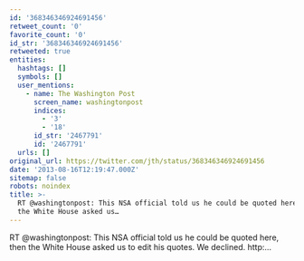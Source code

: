 ```yaml
---
id: '368346346924691456'
retweet_count: '0'
favorite_count: '0'
id_str: '368346346924691456'
retweeted: true
entities:
  hashtags: []
  symbols: []
  user_mentions:
    - name: The Washington Post
      screen_name: washingtonpost
      indices:
        - '3'
        - '18'
      id_str: '2467791'
      id: '2467791'
  urls: []
original_url: https://twitter.com/jth/status/368346346924691456
date: '2013-08-16T12:19:47.000Z'
sitemap: false
robots: noindex
title: >-
  RT @washingtonpost: This NSA official told us he could be quoted here, then
  the White House asked us…
---
```


RT @washingtonpost: This NSA official told us he could be quoted here, then the White House asked us to edit his quotes. We declined. http:…